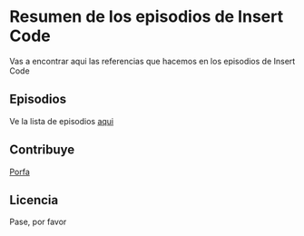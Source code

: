 # Resumen de los episodios de Insert Code

Vas a encontrar aqui las referencias que hacemos en los episodios de Insert Code

## Episodios

Ve la lista de episodios [aqui](episodios/)

## Contribuye

[Porfa](CONTRIBUTING.md)

## Licencia

Pase, por favor
